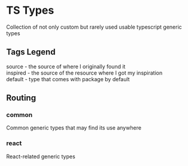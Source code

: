 # TS Types

Collection of not only custom but rarely used usable typescript generic types

## Tags Legend

source - the source of where I originally found it \
inspired - the source of the resource where I got my inspiration \
default - type that comes with package by default

## Routing

### common

Common generic types that may find its use anywhere

### react

React-related generic types
